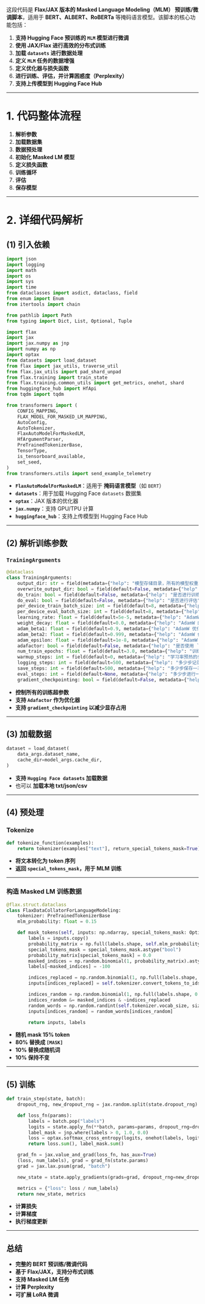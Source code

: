 这段代码是 **Flax/JAX 版本的 Masked Language Modeling（MLM） 预训练/微调脚本**，适用于 **BERT、ALBERT、RoBERTa** 等掩码语言模型。该脚本的核心功能包括：
1. **支持 Hugging Face 预训练的 `MLM` 模型进行微调**
2. **使用 JAX/Flax 进行高效的分布式训练**
3. **加载 `datasets` 进行数据处理**
4. **定义 `MLM` 任务的数据增强**
5. **定义优化器与损失函数**
6. **进行训练、评估，并计算困惑度（Perplexity）**
7. **支持上传模型到 Hugging Face Hub**

---

# **1. 代码整体流程**
1. **解析参数**
2. **加载数据集**
3. **数据预处理**
4. **初始化 Masked LM 模型**
5. **定义损失函数**
6. **训练循环**
7. **评估**
8. **保存模型**

---

# **2. 详细代码解析**
## **(1) 引入依赖**
```python
import json
import logging
import math
import os
import sys
import time
from dataclasses import asdict, dataclass, field
from enum import Enum
from itertools import chain

from pathlib import Path
from typing import Dict, List, Optional, Tuple

import flax
import jax
import jax.numpy as jnp
import numpy as np
import optax
from datasets import load_dataset
from flax import jax_utils, traverse_util
from flax.jax_utils import pad_shard_unpad
from flax.training import train_state
from flax.training.common_utils import get_metrics, onehot, shard
from huggingface_hub import HfApi
from tqdm import tqdm

from transformers import (
    CONFIG_MAPPING,
    FLAX_MODEL_FOR_MASKED_LM_MAPPING,
    AutoConfig,
    AutoTokenizer,
    FlaxAutoModelForMaskedLM,
    HfArgumentParser,
    PreTrainedTokenizerBase,
    TensorType,
    is_tensorboard_available,
    set_seed,
)
from transformers.utils import send_example_telemetry
```
- **`FlaxAutoModelForMaskedLM`**：适用于 **掩码语言模型**（如 `BERT`）
- **`datasets`**：用于加载 Hugging Face `datasets` 数据集
- **`optax`**：JAX 版本的优化器
- **`jax.numpy`**：支持 GPU/TPU 计算
- **`huggingface_hub`**：支持上传模型到 Hugging Face Hub

---

## **(2) 解析训练参数**
### **`TrainingArguments`**
```python
@dataclass
class TrainingArguments:
    output_dir: str = field(metadata={"help": "模型存储目录，所有的模型权重、训练日志、配置文件都会保存在这个目录中"})
    overwrite_output_dir: bool = field(default=False, metadata={"help": "是否覆盖已有的 `output_dir`"})
    do_train: bool = field(default=False, metadata={"help": "是否进行训练"})
    do_eval: bool = field(default=False, metadata={"help": "是否进行评估"})
    per_device_train_batch_size: int = field(default=8, metadata={"help": "每个 GPU/TPU/CPU 的训练 batch size"})
    per_device_eval_batch_size: int = field(default=8, metadata={"help": "每个 GPU/TPU/CPU 的评估 batch size"})
    learning_rate: float = field(default=5e-5, metadata={"help": "AdamW 初始学习率"})
    weight_decay: float = field(default=0.0, metadata={"help": "AdamW 的权重衰减系数"})
    adam_beta1: float = field(default=0.9, metadata={"help": "AdamW 优化器的 `beta1` 超参数"})
    adam_beta2: float = field(default=0.999, metadata={"help": "AdamW 优化器的 `beta2` 超参数"})
    adam_epsilon: float = field(default=1e-8, metadata={"help": "AdamW 优化器的 `epsilon` 超参数"})
    adafactor: bool = field(default=False, metadata={"help": "是否使用 `Adafactor` 代替 `AdamW`"})
    num_train_epochs: float = field(default=3.0, metadata={"help": "训练轮数"})
    warmup_steps: int = field(default=0, metadata={"help": "学习率预热的步数"})
    logging_steps: int = field(default=500, metadata={"help": "多少步记录一次日志"})
    save_steps: int = field(default=500, metadata={"help": "多少步保存一次模型"})
    eval_steps: int = field(default=None, metadata={"help": "多少步进行一次评估"})
    gradient_checkpointing: bool = field(default=False, metadata={"help": "是否开启梯度检查点，减少显存消耗"})
```
- **控制所有的训练超参数**
- **支持 `Adafactor` 作为优化器**
- **支持 `gradient_checkpointing` 以减少显存占用**

---

## **(3) 加载数据**
```python
dataset = load_dataset(
    data_args.dataset_name,
    cache_dir=model_args.cache_dir,
)
```
- **支持 `Hugging Face datasets` 加载数据**
- 也可以 **加载本地 txt/json/csv**

---

## **(4) 预处理**
### **Tokenize**
```python
def tokenize_function(examples):
    return tokenizer(examples["text"], return_special_tokens_mask=True)
```
- **将文本转化为 token 序列**
- **返回 `special_tokens_mask`，用于 MLM 训练**

---

### **构造 Masked LM 训练数据**
```python
@flax.struct.dataclass
class FlaxDataCollatorForLanguageModeling:
    tokenizer: PreTrainedTokenizerBase
    mlm_probability: float = 0.15

    def mask_tokens(self, inputs: np.ndarray, special_tokens_mask: Optional[np.ndarray]) -> Tuple[np.ndarray, np.ndarray]:
        labels = inputs.copy()
        probability_matrix = np.full(labels.shape, self.mlm_probability)
        special_tokens_mask = special_tokens_mask.astype("bool")
        probability_matrix[special_tokens_mask] = 0.0
        masked_indices = np.random.binomial(1, probability_matrix).astype("bool")
        labels[~masked_indices] = -100

        indices_replaced = np.random.binomial(1, np.full(labels.shape, 0.8)).astype("bool") & masked_indices
        inputs[indices_replaced] = self.tokenizer.convert_tokens_to_ids(self.tokenizer.mask_token)

        indices_random = np.random.binomial(1, np.full(labels.shape, 0.5)).astype("bool")
        indices_random &= masked_indices & ~indices_replaced
        random_words = np.random.randint(self.tokenizer.vocab_size, size=labels.shape, dtype="i4")
        inputs[indices_random] = random_words[indices_random]

        return inputs, labels
```
- **随机 mask 15% token**
- **80% 替换成 `[MASK]`**
- **10% 替换成随机词**
- **10% 保持不变**

---

## **(5) 训练**
```python
def train_step(state, batch):
    dropout_rng, new_dropout_rng = jax.random.split(state.dropout_rng)

    def loss_fn(params):
        labels = batch.pop("labels")
        logits = state.apply_fn(**batch, params=params, dropout_rng=dropout_rng, train=True)[0]
        label_mask = jnp.where(labels > 0, 1.0, 0.0)
        loss = optax.softmax_cross_entropy(logits, onehot(labels, logits.shape[-1])) * label_mask
        return loss.sum(), label_mask.sum()

    grad_fn = jax.value_and_grad(loss_fn, has_aux=True)
    (loss, num_labels), grad = grad_fn(state.params)
    grad = jax.lax.psum(grad, "batch")

    new_state = state.apply_gradients(grads=grad, dropout_rng=new_dropout_rng)

    metrics = {"loss": loss / num_labels}
    return new_state, metrics
```
- **计算损失**
- **计算梯度**
- **执行梯度更新**

---

## **总结**
- **完整的 BERT 预训练/微调代码**
- **基于 Flax/JAX，支持分布式训练**
- **支持 Masked LM 任务**
- **计算 Perplexity**
- **可扩展 LoRA 微调**